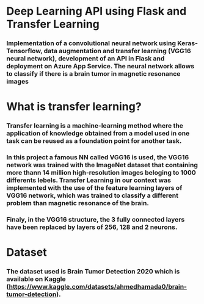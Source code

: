 # Deep Learning API using Flask and Transfer Learning

### Implementation of a convolutional neural network using Keras-Tensorflow, data augmentation and transfer learning (VGG16 neural network), development of an API in Flask and deployment on Azure App Service. The neural network allows to classify if there is a brain tumor in magnetic resonance images

# What is transfer learning?
### Transfer learning is a machine-learning method where the application of knowledge obtained from a model used in one task can be reused as a foundation point for another task. 

### In this project a famous NN called VGG16 is used, the VGG16 network was trained with the ImageNet dataset that containing more thann 14 million high-resolution images beloging to 1000 differents lebels. Transfer Learning in our context was implemented with the use of the feature learning layers of VGG16 network, which was trained to classify a different problem than magnetic resonance of the brain. 

### Finaly, in the VGG16 structure, the 3 fully connected layers have been replaced by layers of 256, 128 and 2 neurons. 

# Dataset
### The dataset used is Brain Tumor Detection 2020 which is available on Kaggle (https://www.kaggle.com/datasets/ahmedhamada0/brain-tumor-detection). 


